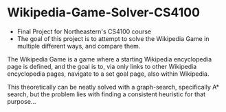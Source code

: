 # Wikipedia-Game-Solver-CS4100

- Final Project for Northeastern's CS4100 course
- The goal of this project is to attempt to solve the Wikipedia Game in multiple different ways, and compare them.


The Wikipedia Game is a game where a starting Wikipedia encyclopedia page is defined, 
and the goal is to, via only links to other Wikipedia encyclopedia pages, navigate to a set goal page, also within Wikipedia.

This theoretically can be neatly solved with a graph-search, specifically A* search, but the problem lies with finding a consistent heuristic for that purpose...
